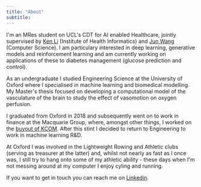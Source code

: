 ```yaml
---
title: "About"
subtitle:
---
```


I'm an MRes student on UCL's CDT for AI enabled Healthcare, jointly supervised by [Ken Li](https://iris.ucl.ac.uk/iris/browse/profile?upi=KLIXX57) (Institute of Health Informatics) and [Jun Wang](http://www0.cs.ucl.ac.uk/staff/Jun.Wang/) (Computer Science). I am particulary interested in deep learning, generative models and reinforcement learning and am currently working on applications of these to diabetes management (glucose prediction and control).

As an undergraduate I studied Engineering Science at the University of Oxford where I specialised in machine learning and biomedical modelling. My Master's thesis focused on developing a computational model of the vasculature of the brain to study the effect of vasomotion on oxygen perfusion.

I graduated from Oxford in 2018 and subsequently went on to work in finance at the Macquarie Group, where, amongst other things, I worked on the [buyout of KCOM](https://www.macquarie.com/uk/en/about/news/2019/macquarie-infrastructure-and-real-assets-finalises-acquisition-of-kcom-group.html). After this stint I decided to return to Engineering to work in machine learning R&D.

At Oxford I was involved in the Lightweight Rowing and Athletic clubs (serving as treasurer at the latter) and, whilst not nearly as fast as I once was, I still try to hang onto some of my athletic ability - these days when I'm not messing around at my computer I enjoy cyling and running.
 
If you want to get in touch you can reach me on [Linkedin](https://linkedin.com/in/Rees).